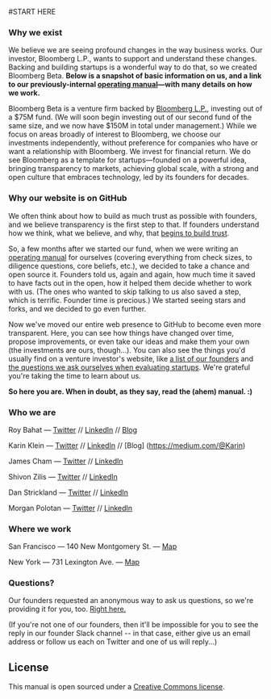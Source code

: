 #START HERE

### Why we exist
We believe we are seeing profound changes in the way business works. Our investor, Bloomberg L.P., wants to support and understand these changes. Backing and building startups is a wonderful way to do that, so we created Bloomberg Beta. **Below is a snapshot of basic information on us, and a link to our previously-internal [operating manual](https://github.com/Bloomberg-Beta/Manual/blob/master/1%20-%20Manual.md)—with many details on how we work.**

Bloomberg Beta is a venture firm backed by [Bloomberg L.P.](http://www.bloomberg.com/company/bloomberg-facts/?utm_source=bloomberg-menu), investing out of a $75M fund. (We will soon begin investing out of our second fund of the same size, and we now have $150M in total under management.) While we focus on areas broadly of interest to Bloomberg, we choose our investments independently, without preference for companies who have or want a relationship with Bloomberg. We invest for financial return. We do see Bloomberg as a template for startups—founded on a powerful idea, bringing transparency to markets, achieving global scale, with a strong and open culture that embraces technology, led by its founders for decades.

### Why our website is on GitHub
We often think about how to build as much trust as possible with founders, and we believe transparency is the first step to that. If founders understand how we think, what we believe, and why, that [begins to build trust](http://also.roybahat.com/post/91847335194/the-trust-thing).

So, a few months after we started our fund, when we were writing an [operating manual](https://github.com/Bloomberg-Beta/Manual/blob/master/1%20-%20Manual.md) for ourselves (covering everything from check sizes, to diligence questions, core beliefs, etc.), we decided to take a chance and open source it. Founders told us, again and again, how much time it saved to have facts out in the open, how it helped them decide whether to work with us. (The ones who wanted to skip talking to us also saved a step, which is terrific. Founder time is precious.) We started seeing stars and forks, and we decided to go even further.

Now we've moved our entire web presence to GitHub to become even more transparent. Here, you can see how things have changed over time, propose improvements, or even take our ideas and make them your own (the investments are ours, though...). You can also see the things you'd usually find on a venture investor's website, like [a list of our founders](https://github.com/Bloomberg-Beta/Manual/blob/master/2%20-%20In%20our%20portfolio.md) and [the questions we ask ourselves when evaluating startups](https://github.com/Bloomberg-Beta/Manual/blob/master/3%20-%20Criteria%20for%20investing.md). We're grateful you're taking the time to learn about us.

**So here you are. When in doubt, as they say, read the (ahem) manual. :)**

### Who we are
Roy Bahat — [Twitter](https://twitter.com/roybahat) // [LinkedIn](https://www.linkedin.com/in/roybahat) // [Blog](http://also.roybahat.com/)

Karin Klein — [Twitter](https://twitter.com/karinklein) // [LinkedIn](https://www.linkedin.com/in/karinklein) // [Blog] (https://medium.com/@Karin)

James Cham — [Twitter](https://twitter.com/jamescham) // [LinkedIn](https://www.linkedin.com/in/jcham)

Shivon Zilis — [Twitter](https://twitter.com/shivon) // [LinkedIn](https://www.linkedin.com/pub/shivon-zilis/7/b35/281)

Dan Strickland — [Twitter](https://twitter.com/strickland_dan) // [LinkedIn](https://www.linkedin.com/in/danstrickland)

Morgan Polotan — [Twitter](https://twitter.com/morganpolotan) // [LinkedIn](https://www.linkedin.com/in/morganpolotan)

### Where we work
San Francisco — 140 New Montgomery St. — [Map](http://goo.gl/49X6hu)

New York — 731 Lexington Ave. — [Map](http://goo.gl/tt3m7f)

### Questions?

Our founders requested an anonymous way to ask us questions, so we're providing it for you, too. [Right here.](http://tiny.cc/AUA) 

(If you're not one of our founders, then it'll be impossible for you to see the reply in our founder Slack channel -- in that case, either give us an email address or follow us each on Twitter and one of us will reply...)

## License
This manual is open sourced under a [Creative Commons license](http://creativecommons.org/licenses/by/3.0/deed.en_US]).
